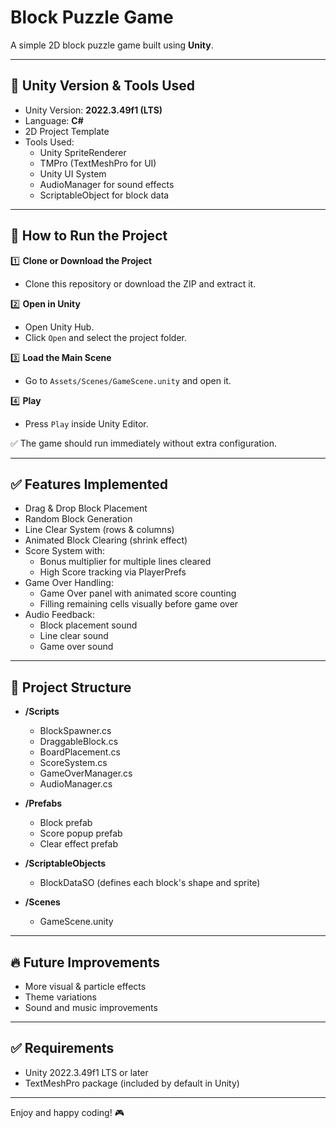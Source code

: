 # Block Puzzle Game

A simple 2D block puzzle game built using **Unity**.

---

## 🔧 Unity Version & Tools Used

- Unity Version: **2022.3.49f1 (LTS)**
- Language: **C#**
- 2D Project Template
- Tools Used:
  - Unity SpriteRenderer
  - TMPro (TextMeshPro for UI)
  - Unity UI System
  - AudioManager for sound effects
  - ScriptableObject for block data

---

## 🚀 How to Run the Project

1️⃣ **Clone or Download the Project**

- Clone this repository or download the ZIP and extract it.

2️⃣ **Open in Unity**

- Open Unity Hub.
- Click `Open` and select the project folder.

3️⃣ **Load the Main Scene**

- Go to `Assets/Scenes/GameScene.unity` and open it.

4️⃣ **Play**

- Press `Play` inside Unity Editor.

✅ The game should run immediately without extra configuration.

---

## ✅ Features Implemented

- Drag & Drop Block Placement
- Random Block Generation
- Line Clear System (rows & columns)
- Animated Block Clearing (shrink effect)
- Score System with:
  - Bonus multiplier for multiple lines cleared
  - High Score tracking via PlayerPrefs
- Game Over Handling:
  - Game Over panel with animated score counting
  - Filling remaining cells visually before game over
- Audio Feedback:
  - Block placement sound
  - Line clear sound
  - Game over sound

---

## 📂 Project Structure

- **/Scripts**
  - BlockSpawner.cs
  - DraggableBlock.cs
  - BoardPlacement.cs
  - ScoreSystem.cs
  - GameOverManager.cs
  - AudioManager.cs

- **/Prefabs**
  - Block prefab
  - Score popup prefab
  - Clear effect prefab

- **/ScriptableObjects**
  - BlockDataSO (defines each block's shape and sprite)

- **/Scenes**
  - GameScene.unity

---

## 🔥 Future Improvements

- More visual & particle effects
- Theme variations
- Sound and music improvements

---

## ✅ Requirements

- Unity 2022.3.49f1 LTS or later  
- TextMeshPro package (included by default in Unity)

---

Enjoy and happy coding! 🎮
